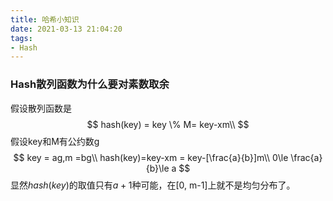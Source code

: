 ```yaml
---
title: 哈希小知识
date: 2021-03-13 21:04:20
tags:
- Hash
---
```


### Hash散列函数为什么要对素数取余

假设散列函数是
$$
hash(key) = key \% M= key-xm\\
$$
假设key和M有公约数g
$$
key = ag,m =bg\\
hash(key)=key-xm = key-[\frac{a}{b}]m\\
0\le \frac{a}{b}\le a
$$
显然$hash(key)$的取值只有$a+1$种可能，在[0, m-1]上就不是均匀分布了。

